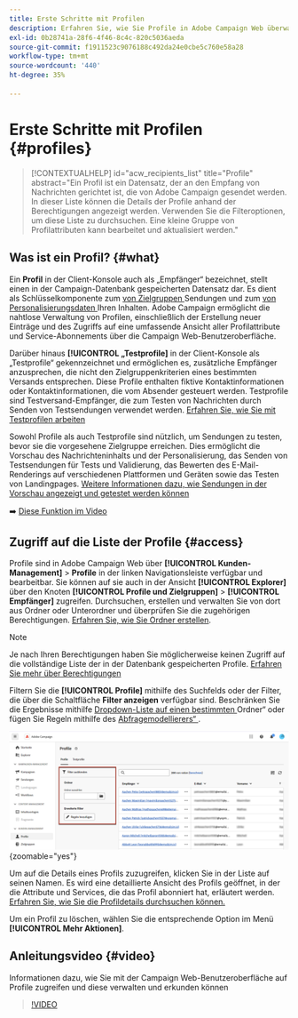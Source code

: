 ```yaml
---
title: Erste Schritte mit Profilen
description: Erfahren Sie, wie Sie Profile in Adobe Campaign Web überwachen und verwalten können.
exl-id: 0b28741a-28f6-4f46-8c4c-820c5036aeda
source-git-commit: f1911523c9076188c492da24e0cbe5c760e58a28
workflow-type: tm+mt
source-wordcount: '440'
ht-degree: 35%

---
```


# Erste Schritte mit Profilen {#profiles}

>[!CONTEXTUALHELP]
>id="acw_recipients_list"
>title="Profile"
>abstract="Ein Profil ist ein Datensatz, der an den Empfang von Nachrichten gerichtet ist, die von Adobe Campaign gesendet werden. In dieser Liste können die Details der Profile anhand der Berechtigungen angezeigt werden. Verwenden Sie die Filteroptionen, um diese Liste zu durchsuchen. Eine kleine Gruppe von Profilattributen kann bearbeitet und aktualisiert werden."

## Was ist ein Profil? {#what}

Ein **Profil** in der Client-Konsole auch als „Empfänger“ bezeichnet, stellt einen in der Campaign-Datenbank gespeicherten Datensatz dar. Es dient als Schlüsselkomponente zum [ von Zielgruppen ](create-audience.md) Sendungen und zum [ von Personalisierungsdaten ](../personalization/personalize.md) Ihren Inhalten. Adobe Campaign ermöglicht die nahtlose Verwaltung von Profilen, einschließlich der Erstellung neuer Einträge und des Zugriffs auf eine umfassende Ansicht aller Profilattribute und Service-Abonnements über die Campaign Web-Benutzeroberfläche.

Darüber hinaus **[!UICONTROL „Testprofile]** in der Client-Konsole als „Testprofile“ gekennzeichnet und ermöglichen es, zusätzliche Empfänger anzusprechen, die nicht den Zielgruppenkriterien eines bestimmten Versands entsprechen. Diese Profile enthalten fiktive Kontaktinformationen oder Kontaktinformationen, die vom Absender gesteuert werden. Testprofile sind Testversand-Empfänger, die zum Testen von Nachrichten durch Senden von Testsendungen verwendet werden. [Erfahren Sie, wie Sie mit Testprofilen arbeiten](test-profiles.md)

Sowohl Profile als auch Testprofile sind nützlich, um Sendungen zu testen, bevor sie die vorgesehene Zielgruppe erreichen. Dies ermöglicht die Vorschau des Nachrichteninhalts und der Personalisierung, das Senden von Testsendungen für Tests und Validierung, das Bewerten des E-Mail-Renderings auf verschiedenen Plattformen und Geräten sowie das Testen von Landingpages. [Weitere Informationen dazu, wie Sendungen in der Vorschau angezeigt und getestet werden können](../preview-test/preview-test.md)

➡️ [Diese Funktion im Video](#video)

## Zugriff auf die Liste der Profile {#access}

Profile sind in Adobe Campaign Web über **[!UICONTROL Kunden-Management]** > **Profile** in der linken Navigationsleiste verfügbar und bearbeitbar. Sie können auf sie auch in der Ansicht **[!UICONTROL Explorer]** über den Knoten **[!UICONTROL Profile und Zielgruppen]** > **[!UICONTROL Empfänger]** zugreifen. Durchsuchen, erstellen und verwalten Sie von dort aus Ordner oder Unterordner und überprüfen Sie die zugehörigen Berechtigungen. [Erfahren Sie, wie Sie Ordner erstellen](../get-started/permissions.md#folders).

>[!NOTE]
>
>Je nach Ihren Berechtigungen haben Sie möglicherweise keinen Zugriff auf die vollständige Liste der in der Datenbank gespeicherten Profile. [Erfahren Sie mehr über Berechtigungen](../get-started/permissions.md)

Filtern Sie die **[!UICONTROL Profile]** mithilfe des Suchfelds oder der Filter, die über die Schaltfläche **Filter anzeigen** verfügbar sind. Beschränken Sie die Ergebnisse mithilfe [ Dropdown-Liste auf einen bestimmten ](../get-started/permissions.md#folders)Ordner“ oder fügen Sie Regeln mithilfe des [Abfragemodellierers“ ](../query/query-modeler-overview.md).

![In der Profilliste verfügbare Filter](assets/profiles-list-filters.png){zoomable="yes"}

Um auf die Details eines Profils zuzugreifen, klicken Sie in der Liste auf seinen Namen. Es wird eine detaillierte Ansicht des Profils geöffnet, in der die Attribute und Services, die das Profil abonniert hat, erläutert werden. [Erfahren Sie, wie Sie die Profildetails durchsuchen können.](create-profile.md)

Um ein Profil zu löschen, wählen Sie die entsprechende Option im Menü **[!UICONTROL Mehr Aktionen]**.

## Anleitungsvideo {#video}

Informationen dazu, wie Sie mit der Campaign Web-Benutzeroberfläche auf Profile zugreifen und diese verwalten und erkunden können

>[!VIDEO](https://video.tv.adobe.com/v/3427293?quality=12)